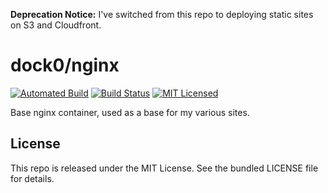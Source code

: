 **Deprecation Notice:** I've switched from this repo to deploying static sites on S3 and Cloudfront.

dock0/nginx
=======

[![Automated Build](https://img.shields.io/docker/build/dock0/nginx.svg)](https://hub.docker.com/r/dock0/nginx/)
[![Build Status](https://img.shields.io/travis/com/dock0/nginx.svg)](https://travis-ci.com/dock0/nginx)
[![MIT Licensed](http://img.shields.io/badge/license-MIT-green.svg)](https://tldrlegal.com/license/mit-license)

Base nginx container, used as a base for my various sites.

## License

This repo is released under the MIT License. See the bundled LICENSE file for details.

